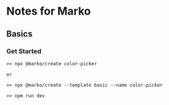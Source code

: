 # Notes for Marko

## Basics

### Get Started
```
>> npx @marko/create color-picker

or

>> npx @marko/create --template basic --name color-picker
```

```
>> npm run dev
```